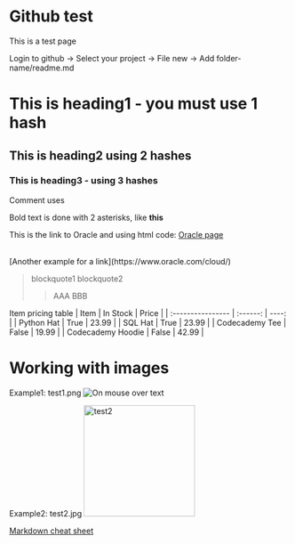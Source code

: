 # Github test 

This is a test page

Login to github -> Select your project -> File new -> Add folder-name/readme.md

<!-- This is a test document to show markdown language:
30 July 2024
Ver 1.0

In vscode use Shift cmd V to preview markdown
copy more markdown code from github:https://github.com/oracle-devrel/technology-engineering/tree/main/cloud-infrastructure/compute-including-hpc

Microsoft Word to markdown converter tool: see https://pandoc.org/installing.html
-->


# This is heading1 - you must use 1 hash

## This is heading2 using 2 hashes

### This is heading3 - using 3 hashes

Comment uses <!--
-->

Bold text is done with 2 asterisks, like **this**

This is the link to Oracle and using html code: <a href="http://www.oracle.com">Oracle page</a>

<BR>
[Another example for a link](https://www.oracle.com/cloud/)

> blockquote1
> blockquote2
>> AAA
>> BBB


<!-- This is a table. See https://www.codecademy.com/resources/docs/markdown/tables
-->
Item pricing table
| Item              | In Stock | Price |
| :---------------- | :------: | ----: |
| Python Hat        |   True   | 23.99 |
| SQL Hat           |   True   | 23.99 |
| Codecademy Tee    |  False   | 19.99 |
| Codecademy Hoodie |  False   | 42.99 |


# Working with images
Example1: test1.png
<img title="This is a test image" alt="On mouse over text" src="images/test1.png">

Example2: test2.jpg
<img src="images/test2.jpg" alt="test2" width="200"/>

[Markdown cheat sheet](https://www.markdownguide.org/cheat-sheet/)

